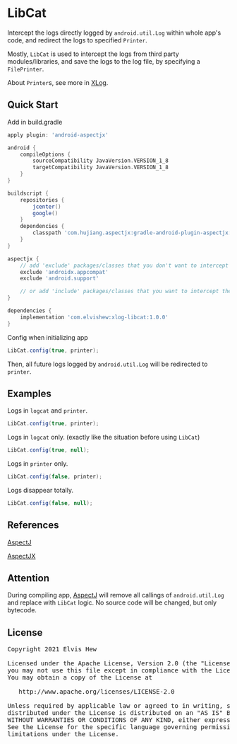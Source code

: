 # LibCat

Intercept the logs directly logged by `android.util.Log` within whole app's code, and redirect the logs to specified `Printer`.

Mostly, `LibCat` is used to intercept the logs from third party modules/libraries, and save the logs to the log file, by specifying a `FilePrinter`.

About `Printer`s, see more in [XLog].

## Quick Start

Add in build.gradle

```groovy
apply plugin: 'android-aspectjx'

android {
    compileOptions {
        sourceCompatibility JavaVersion.VERSION_1_8
        targetCompatibility JavaVersion.VERSION_1_8
    }
}

buildscript {
    repositories {
        jcenter()
        google()
    }
    dependencies {
        classpath 'com.hujiang.aspectjx:gradle-android-plugin-aspectjx:2.0.10'
    }
}

aspectjx {
    // add 'exclude' packages/classes that you don't want to intercept the logs from
    exclude 'androidx.appcompat'
    exclude 'android.support'

    // or add 'include' packages/classes that you want to intercept the logs from
}

dependencies {
    implementation 'com.elvishew:xlog-libcat:1.0.0'
}
```

Config when initializing app

```java
LibCat.config(true, printer);
```

Then, all future logs logged by `android.util.Log` will be redirected to `printer`.

## Examples

Logs in `logcat` and `printer`.

```java
LibCat.config(true, printer);
```

Logs in `logcat` only. (exactly like the situation before using `LibCat`)

```java
LibCat.config(true, null);
```

Logs in `printer` only.

```java
LibCat.config(false, printer);
```

Logs disappear totally.

```java
LibCat.config(false, null);
```

## References

[AspectJ]

[AspectJX]

## Attention
During compiling app, [AspectJ] will remove all callings of `android.util.Log` and replace with `LibCat` logic. No source code will be changed, but only bytecode.

## License

<pre>
Copyright 2021 Elvis Hew

Licensed under the Apache License, Version 2.0 (the "License");
you may not use this file except in compliance with the License.
You may obtain a copy of the License at

   http://www.apache.org/licenses/LICENSE-2.0

Unless required by applicable law or agreed to in writing, software
distributed under the License is distributed on an "AS IS" BASIS,
WITHOUT WARRANTIES OR CONDITIONS OF ANY KIND, either express or implied.
See the License for the specific language governing permissions and
limitations under the License.
</pre>

[AspectJ]: https://www.eclipse.org/aspectj/
[AspectJX]: https://github.com/HujiangTechnology/gradle_plugin_android_aspectjx
[Printer]: https://github.com/elvishew/XLog/blob/master/xlog/src/main/java/com/elvishew/xlog/printer/Printer.java
[XLog]: https://github.com/elvishew/xLog
